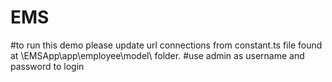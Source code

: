 # EMS 
#to run this demo please update url connections from constant.ts file found at \EMSApp\app\employee\model\ folder.
#use admin as username and password to login
